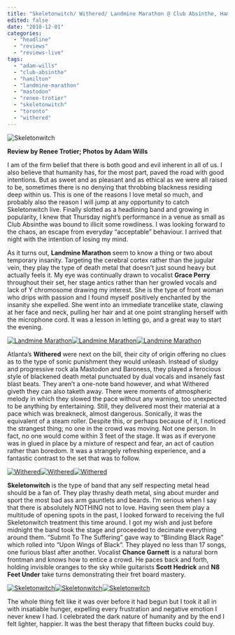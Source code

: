 ```yaml
---
title: "Skeletonwitch/ Withered/ Landmine Marathon @ Club Absinthe, Hamilton, ON, November 25, 2010"
edited: false
date: "2010-12-01"
categories:
  - "headline"
  - "reviews"
  - "reviews-live"
tags:
  - "adam-wills"
  - "club-absinthe"
  - "hamilton"
  - "landmine-marathon"
  - "mastodon"
  - "renee-trotier"
  - "skeletonwitch"
  - "toronto"
  - "withered"
---
```


![](http://www.hellbound.ca/wp-content/uploads/2010/12/IMG_2248-Edit-595x396.jpg "Skeletonwitch")

**Review by Renee Trotier; Photos by Adam Wills**

I am of the firm belief that there is both good and evil inherent in all of us. I also believe that humanity has, for the most part, paved the road with good intentions. But as sweet and as pleasant and as ethical as we were all raised to be, sometimes there is no denying that throbbing blackness residing deep within us. This is one of the reasons I love metal so much, and probably also the reason I will jump at any opportunity to catch Skeletonwitch live. Finally slotted as a headlining band and growing in popularity, I knew that Thursday night’s performance in a venue as small as Club Absinthe was bound to illicit some rowdiness. I was looking forward to the chaos, an escape from everyday “acceptable” behaviour. I arrived that night with the intention of losing my mind.

As it turns out, **Landmine Marathon** seem to know a thing or two about temporary insanity. Targeting the cerebral cortex rather than the jugular vein, they play the type of death metal that doesn’t just sound heavy but actually feels it. My eye was continually drawn to vocalist **Grace Perry** throughout their set, her stage antics rather than her growled vocals and lack of Y chromosome drawing my interest. She is the type of front woman who drips with passion and I found myself positively enchanted by the insanity she expelled. She went into an immediate trancelike state, clawing at her face and neck, pulling her hair and at one point strangling herself with the microphone cord. It was a lesson in letting go, and a great way to start the evening.

[![](http://www.hellbound.ca/wp-content/uploads/2010/12/IMG_2188-Edit-150x150.jpg "Landmine Marathon")](http://www.hellbound.ca/wp-content/uploads/2010/12/IMG_2188-Edit.jpg)[![](http://www.hellbound.ca/wp-content/uploads/2010/12/IMG_2196-Edit-150x150.jpg "Landmine Marathon")](http://www.hellbound.ca/wp-content/uploads/2010/12/IMG_2196-Edit.jpg)[![Landmine Marathon](http://www.hellbound.ca/wp-content/uploads/2010/12/IMG_2201-Edit-150x150.jpg "Landmine Marathon")](http://www.hellbound.ca/wp-content/uploads/2010/12/IMG_2201-Edit.jpg)

Atlanta’s **Withered** were next on the bill, their city of origin offering no clues as to the type of sonic punishment they would unleash. Instead of sludgy and progressive rock ala Mastodon and Baroness, they played a ferocious style of blackened death metal punctuated by dual vocals and insanely fast blast beats. They aren’t a one-note band however, and what Withered giveth they can also taketh away. There were moments of atmospheric melody in which they slowed the pace without any warning, too unexpected to be anything by entertaining. Still, they delivered most their material at a pace which was breakneck, almost dangerous. Sonically, it was the equivalent of a steam roller. Despite this, or perhaps because of it, I noticed the strangest thing; no one in the crowd was moving. Not one person. In fact, no one would come within 3 feet of the stage. It was as if everyone was in glued in place by a mixture of respect and fear, an act of caution rather than boredom. It was a strangely refreshing experience, and a fantastic contrast to the set that was to follow.

[![](http://www.hellbound.ca/wp-content/uploads/2010/12/IMG_2217-Edit-150x150.jpg "Withered")](http://www.hellbound.ca/wp-content/uploads/2010/12/IMG_2217-Edit.jpg)[![](http://www.hellbound.ca/wp-content/uploads/2010/12/IMG_2220-Edit-150x150.jpg "Withered")](http://www.hellbound.ca/wp-content/uploads/2010/12/IMG_2220-Edit.jpg)[![](http://www.hellbound.ca/wp-content/uploads/2010/12/IMG_2226-Edit-150x150.jpg "Withered")](http://www.hellbound.ca/wp-content/uploads/2010/12/IMG_2226-Edit.jpg)

**Skeletonwitch** is the type of band that any self respecting metal head should be a fan of. They play thrashy death metal, sing about murder and sport the most bad ass arm gauntlets and beards. I’m serious when I say that there is absolutely NOTHING not to love. Having seen them play a multitude of opening spots in the past, I looked forward to receiving the full Skeletonwitch treatment this time around. I got my wish and just before midnight the band took the stage and proceeded to decimate everything around them. “Submit To The Suffering” gave way to “Blinding Black Rage” which rolled into “Upon Wings of Black”. They played no less than 17 songs, one furious blast after another. Vocalist **Chance Garnett** is a natural born frontman and knows how to entice a crowd. He paces back and forth, holding invisible oranges to the sky while guitarists **Scott Hedrick** and **N8 Feet Under** take turns demonstrating their fret board mastery.

[![](http://www.hellbound.ca/wp-content/uploads/2010/12/IMG_2234-Edit-150x150.jpg "Skeletonwitch")](http://www.hellbound.ca/wp-content/uploads/2010/12/IMG_2234-Edit.jpg)[![](http://www.hellbound.ca/wp-content/uploads/2010/12/IMG_2237-Edit-150x150.jpg "Skeletonwitch")](http://www.hellbound.ca/wp-content/uploads/2010/12/IMG_2237-Edit.jpg)[![](http://www.hellbound.ca/wp-content/uploads/2010/12/IMG_2260-Edit-150x150.jpg "Skeletonwitch")](http://www.hellbound.ca/wp-content/uploads/2010/12/IMG_2260-Edit.jpg)

The whole thing felt like it was over before it had begun but I took it all in with insatiable hunger, expelling every frustration and negative emotion I never knew I had. I celebrated the dark nature of humanity and by the end I felt lighter, happier. It was the best therapy that fifteen bucks could buy.
